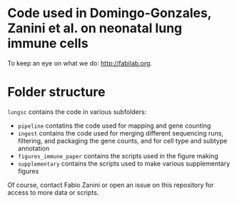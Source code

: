 # Code used in Domingo-Gonzales, Zanini et al. on neonatal lung immune cells
To keep an eye on what we do: http://fabilab.org.

# Folder structure
`lungsc` contains the code in various subfolders:
- `pipeline` contatins the code used for mapping and gene counting
- `ingest` contains the code used for merging different sequencing runs, filtering, and packaging the gene counts, and for cell type and subtype annotation
- `figures_immune_paper` contains the scripts used in the figure making
- `supplementary` contains the scripts used to make various supplementary figures

Of course, contact Fabio Zanini or open an issue on this repository for access to more data or scripts.
